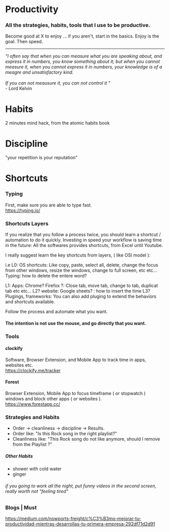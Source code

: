 # Productivity
### All the strategies, habits, tools that I use to be productive.

Become good at X to enjoy ... if you aren't, start in the basics. Enjoy is the goal. Then speed. 

---

_"I often say that when you can measure what you are speaking about, 
and express it in numbers, 
you know something about it; 
but when you cannot measure it, 
when you cannot express it in numbers, 
your knowledge is of a meagre and unsatisfactory kind.
<br>
<br>
If you can not meausure it, you can not control it "_
<br>
\- Lord Kelvin

# Habits
2 minutes mind hack, from the atomic habits book

# Discipline
"your repetition is your reputation"

# Shortcuts

### Typing
First, make sure you are able to type fast.
<br>
https://typing.io/
<br>

### Shortcuts Layers
If you realize that you follow a process twice, you should learn a shortcut / automation to do it quickly.
Investing in speed your workflow is saving time in the future:
All the softwares provides shortcuts, from Excel until Youtube. 

I really suggest learn the key shortcuts from layers, ( like OSI model ):

i.e
L0: OS shortcuts: Like copy, paste, select all, delete, change the focus from other windows, resize the windows, change to full screen, etc etc...
Typing: how to delete the entere word?

L1: Apps: Chrome? Firefox ?: Close tab, move tab, change to tab, duplicat tab etc etc...
L2? website: Google sheets? : how to insert the time
L3? Plugings, frameworks:  You can also add pluging to extend the behaviors and shortcuts available.

Follow the process and automate what you want.


#### The intention is not use the mouse, and go directly that you want.

### Tools

#### clockify
Software, Browser Extension, and Mobile App to track time in apps, websites etc.
<br>
https://clockify.me/tracker


#### Forest
Browser Extension, Mobile App to focus timeframe ( or stopwatch ) windows and block other apps ( or websites ).
<br>
https://www.forestapp.cc/


### Strategies and Habits
* Order -> cleanliness -> discipline -> Results.
* Order like: "Is this Rock song in the right playlist?"
* Cleanliness like: "This Rock song do not like anymore, should I remove from the Playlist ?"

##### Other Habits
* shower with cold water
* ginger

###### if you going to work all the night, put funny videos in the second screen, really worth not "feeling tired"

### Blogs | Must
https://medium.com/nowports-freight/c%C3%B3mo-mejorar-tu-productividad-mientras-desarrollas-tu-primera-empresa-292df71d2d91
